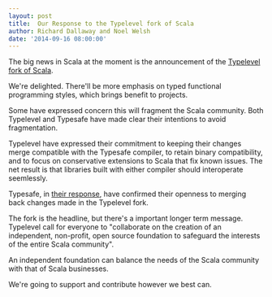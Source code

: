 ```yaml
---
layout: post
title:  Our Response to the Typelevel fork of Scala
author: Richard Dallaway and Noel Welsh
date: '2014-09-16 08:00:00'
---
```


The big news in Scala at the moment is the announcement of the [Typelevel fork of Scala](http://typelevel.org/blog/2014/09/02/typelevel-scala.html).

We're delighted. There'll be more emphasis on typed functional programming styles, which brings benefit to projects.

Some have expressed concern this will fragment the Scala community. Both Typelevel and Typesafe have made clear their intentions to avoid fragmentation.

Typelevel have expressed their commitment to keeping their changes merge compatible with the Typesafe compiler, to retain binary compatibility, and to focus on conservative extensions to Scala that fix known issues. The net result is that libraries built with either compiler should interoperate seemlessly.

Typesafe, in [their response](http://typesafe.com/blog/typesafes-commitment-to-the-scala-ecosystem), have confirmed their openness to merging back changes made in the Typelevel fork.

The fork is the headline, but there's a important longer term message.  Typelevel call for everyone to "collaborate on the creation of an independent, non-profit, open source foundation to safeguard the interests of the entire Scala community".

An independent foundation can balance the needs of the Scala community with that of Scala businesses.

We're going to support and contribute however we best can.
